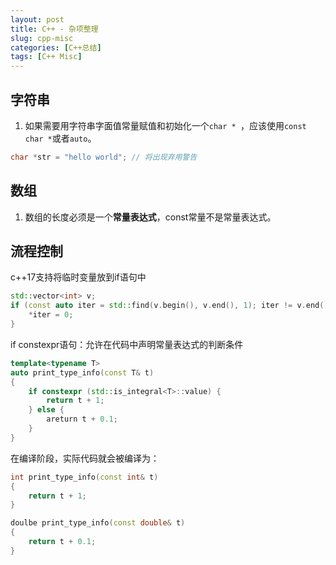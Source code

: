 ```yaml
---
layout: post
title: C++ - 杂项整理
slug: cpp-misc
categories: [C++总结]
tags: [C++ Misc]
---
```


## 字符串

1.   如果需要用字符串字面值常量赋值和初始化一个`char * `，应该使用`const char *`或者`auto`。

```cpp
char *str = "hello world"; // 将出现弃用警告
```

## 数组

1.   数组的长度必须是一个**常量表达式**，const常量不是常量表达式。

## 流程控制

c++17支持将临时变量放到if语句中

```cpp
std::vector<int> v;
if (const auto iter = std::find(v.begin(), v.end(), 1); iter != v.end()) {
    *iter = 0;
}
```

if constexpr语句：允许在代码中声明常量表达式的判断条件

```cpp
template<typename T>
auto print_type_info(const T& t)
{
    if constexpr (std::is_integral<T>::value) {
        return t + 1;
    } else {
        areturn t + 0.1;
    }
}
```

在编译阶段，实际代码就会被编译为：

```cpp
int print_type_info(const int& t)
{
    return t + 1;
}

doulbe print_type_info(const double& t)
{
    return t + 0.1;
}
```
